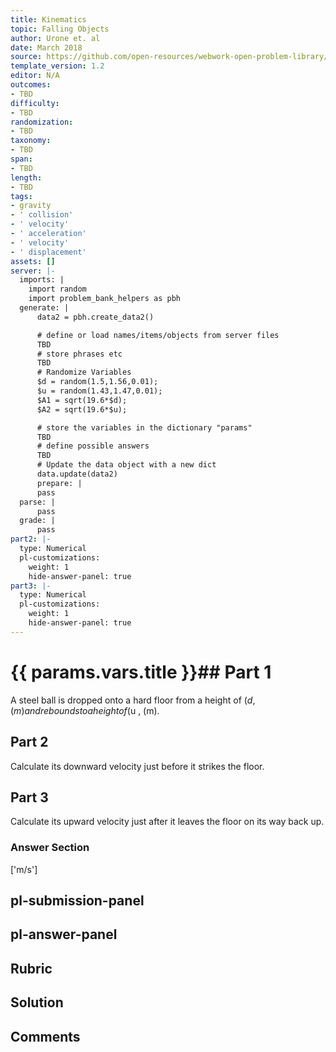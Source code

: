 ```yaml
---
title: Kinematics
topic: Falling Objects
author: Urone et. al
date: March 2018
source: https://github.com/open-resources/webwork-open-problem-library/tree/master/Contrib/BrockPhysics/College_Physics_Urone/2.Kinematics/NU_U17-2-07-016.pg
template_version: 1.2
editor: N/A
outcomes:
- TBD
difficulty:
- TBD
randomization:
- TBD
taxonomy:
- TBD
span:
- TBD
length:
- TBD
tags:
- gravity
- ' collision'
- ' velocity'
- ' acceleration'
- ' velocity'
- ' displacement'
assets: []
server: |-
  imports: |
    import random
    import problem_bank_helpers as pbh
  generate: |
      data2 = pbh.create_data2()

      # define or load names/items/objects from server files
      TBD
      # store phrases etc
      TBD
      # Randomize Variables
      $d = random(1.5,1.56,0.01);
      $u = random(1.43,1.47,0.01);
      $A1 = sqrt(19.6*$d);
      $A2 = sqrt(19.6*$u);

      # store the variables in the dictionary "params"
      TBD
      # define possible answers
      TBD
      # Update the data object with a new dict
      data.update(data2)
      prepare: |
      pass
  parse: |
      pass
  grade: |
      pass
part2: |-
  type: Numerical
  pl-customizations:
    weight: 1
    hide-answer-panel: true
part3: |-
  type: Numerical
  pl-customizations:
    weight: 1
    hide-answer-panel: true
---
```


# {{ params.vars.title }}## Part 1 
A steel ball is dropped onto a hard floor from a height of ($d , (m) and rebounds to a height of ($u , (m). 
## Part 2 
Calculate its downward velocity just before it strikes the floor. 
## Part 3 
Calculate its upward velocity just after it leaves the floor on its way back up. 


### Answer Section 
['m/s']

## pl-submission-panel 


## pl-answer-panel 


## Rubric 


## Solution 


## Comments 



